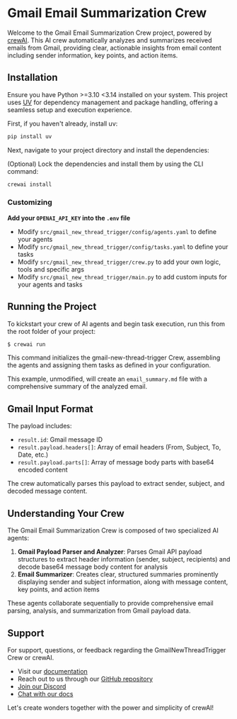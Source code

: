 # Gmail Email Summarization Crew

Welcome to the Gmail Email Summarization Crew project, powered by [crewAI](https://crewai.com). This AI crew automatically analyzes and summarizes received emails from Gmail, providing clear, actionable insights from email content including sender information, key points, and action items.

## Installation

Ensure you have Python >=3.10 <3.14 installed on your system. This project uses [UV](https://docs.astral.sh/uv/) for dependency management and package handling, offering a seamless setup and execution experience.

First, if you haven't already, install uv:

```bash
pip install uv
```

Next, navigate to your project directory and install the dependencies:

(Optional) Lock the dependencies and install them by using the CLI command:
```bash
crewai install
```
### Customizing

**Add your `OPENAI_API_KEY` into the `.env` file**

- Modify `src/gmail_new_thread_trigger/config/agents.yaml` to define your agents
- Modify `src/gmail_new_thread_trigger/config/tasks.yaml` to define your tasks
- Modify `src/gmail_new_thread_trigger/crew.py` to add your own logic, tools and specific args
- Modify `src/gmail_new_thread_trigger/main.py` to add custom inputs for your agents and tasks

## Running the Project

To kickstart your crew of AI agents and begin task execution, run this from the root folder of your project:

```bash
$ crewai run
```

This command initializes the gmail-new-thread-trigger Crew, assembling the agents and assigning them tasks as defined in your configuration.

This example, unmodified, will create an `email_summary.md` file with a comprehensive summary of the analyzed email.

## Gmail Input Format

The payload includes:
- `result.id`: Gmail message ID
- `result.payload.headers[]`: Array of email headers (From, Subject, To, Date, etc.)
- `result.payload.parts[]`: Array of message body parts with base64 encoded content

The crew automatically parses this payload to extract sender, subject, and decoded message content.

## Understanding Your Crew

The Gmail Email Summarization Crew is composed of two specialized AI agents:

1. **Gmail Payload Parser and Analyzer**: Parses Gmail API payload structures to extract header information (sender, subject, recipients) and decode base64 message body content for analysis
2. **Email Summarizer**: Creates clear, structured summaries prominently displaying sender and subject information, along with message content, key points, and action items

These agents collaborate sequentially to provide comprehensive email parsing, analysis, and summarization from Gmail payload data.

## Support

For support, questions, or feedback regarding the GmailNewThreadTrigger Crew or crewAI.
- Visit our [documentation](https://docs.crewai.com)
- Reach out to us through our [GitHub repository](https://github.com/joaomdmoura/crewai)
- [Join our Discord](https://discord.com/invite/X4JWnZnxPb)
- [Chat with our docs](https://chatg.pt/DWjSBZn)

Let's create wonders together with the power and simplicity of crewAI!
